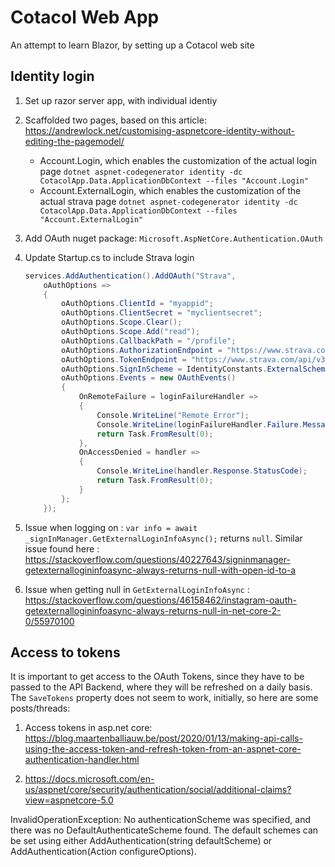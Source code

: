 # Cotacol Web App
An attempt to learn Blazor, by setting up a Cotacol web site

## Identity login

1. Set up razor server app, with individual identiy
1. Scaffolded two pages, based on this article: https://andrewlock.net/customising-aspnetcore-identity-without-editing-the-pagemodel/ 
    - Account.Login, which enables the customization of the actual login page `dotnet aspnet-codegenerator identity -dc CotacolApp.Data.ApplicationDbContext --files "Account.Login"`
    - Account.ExternalLogin, which enables the customization of the actual strava page `dotnet aspnet-codegenerator identity -dc CotacolApp.Data.ApplicationDbContext --files "Account.ExternalLogin"`

1. Add OAuth nuget package: `Microsoft.AspNetCore.Authentication.OAuth`
1. Update Startup.cs to include Strava login
    ```csharp
    services.AddAuthentication().AddOAuth("Strava",
        oAuthOptions =>
        {
            oAuthOptions.ClientId = "myappid"; 
            oAuthOptions.ClientSecret = "myclientsecret";
            oAuthOptions.Scope.Clear();        
            oAuthOptions.Scope.Add("read");
            oAuthOptions.CallbackPath = "/profile"; 
            oAuthOptions.AuthorizationEndpoint = "https://www.strava.com/oauth/authorize";
            oAuthOptions.TokenEndpoint = "https://www.strava.com/api/v3/oauth/token";
            oAuthOptions.SignInScheme = IdentityConstants.ExternalScheme;
            oAuthOptions.Events = new OAuthEvents()
            {
                OnRemoteFailure = loginFailureHandler =>
                {
                    Console.WriteLine("Remote Error");
                    Console.WriteLine(loginFailureHandler.Failure.Message);
                    return Task.FromResult(0);
                }, 
                OnAccessDenied = handler =>
                {
                    Console.WriteLine(handler.Response.StatusCode);
                    return Task.FromResult(0);
                }
            };
        });
    ```

1. Issue when logging on : `var info = await _signInManager.GetExternalLoginInfoAsync();` returns `null`. Similar issue found here : https://stackoverflow.com/questions/40227643/signinmanager-getexternallogininfoasync-always-returns-null-with-open-id-to-a

1. Issue when getting null in `GetExternalLoginInfoAsync` : https://stackoverflow.com/questions/46158462/instagram-oauth-getexternallogininfoasync-always-returns-null-in-net-core-2-0/55970100

## Access to tokens

It is important to get access to the OAuth Tokens, since they have to be passed to the API Backend, where they will be refreshed on a daily basis.  The `SaveTokens` property  does not seem to work, initially, so here are some posts/threads:

1. Access tokens in asp.net core: https://blog.maartenballiauw.be/post/2020/01/13/making-api-calls-using-the-access-token-and-refresh-token-from-an-aspnet-core-authentication-handler.html

1. https://docs.microsoft.com/en-us/aspnet/core/security/authentication/social/additional-claims?view=aspnetcore-5.0



InvalidOperationException: No authenticationScheme was specified, and there was no DefaultAuthenticateScheme found. The default schemes can be set using either AddAuthentication(string defaultScheme) or AddAuthentication(Action<AuthenticationOptions> configureOptions).